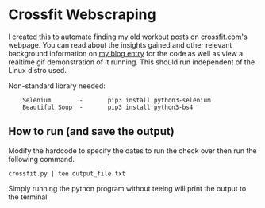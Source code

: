 # Crossfit Webscraping

I created this to automate finding my old workout posts on [crossfit.com](crossfit.com)'s webpage. You can read about the insights gained and other relevant background information on [my blog entry](https://tclack88.github.io/blog/code/2019/06/22/crossfit.html) for the code as well as view a realtime gif demonstration of it running. This should run independent of the Linux distro used.

Non-standard library needed:

        Selenium        -       pip3 install python3-selenium
        Beautiful Soup  -       pip3 install python3-bs4


## How to run (and save the output)

Modify the hardcode to specify the dates to run the check over then run the following command.

`crossfit.py | tee output_file.txt`

Simply running the python program without teeing will print the output to the terminal
